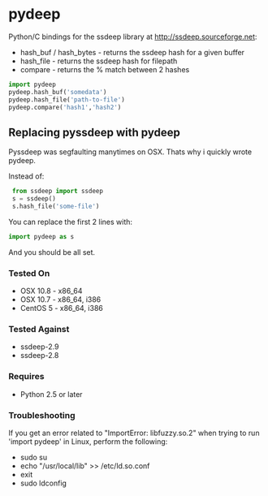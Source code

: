 # pydeep

Python/C bindings for the ssdeep library at http://ssdeep.sourceforge.net:
* hash_buf / hash_bytes - returns the ssdeep hash for a given buffer
* hash_file - returns the ssdeep hash for filepath
* compare - returns the % match between 2 hashes

```python
import pydeep
pydeep.hash_buf('somedata')
pydeep.hash_file('path-to-file')
pydeep.compare('hash1','hash2')
```

## Replacing pyssdeep with pydeep

Pyssdeep was segfaulting manytimes on OSX. Thats why i quickly wrote pydeep.

Instead of:
```python
 from ssdeep import ssdeep
 s = ssdeep()
 s.hash_file('some-file')
```

You can replace the first 2 lines with:
```python
import pydeep as s
```

And you should be all set.

### Tested On
* OSX 10.8 - x86_64
* OSX 10.7 - x86_64, i386
* CentOS 5 - x86_64, i386

### Tested Against
* ssdeep-2.9
* ssdeep-2.8

### Requires
* Python 2.5 or later

### Troubleshooting

If you get an error related to "ImportError: libfuzzy.so.2" when trying to run 'import pydeep' in Linux, perform the following:

* sudo su
* echo "/usr/local/lib" >> /etc/ld.so.conf
* exit
* sudo ldconfig
